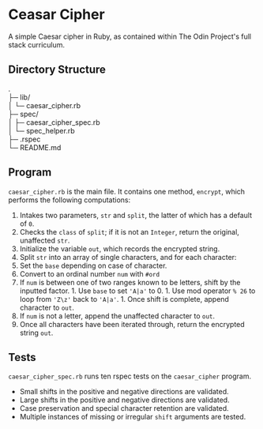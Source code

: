 # Ceasar Cipher
A simple Caesar cipher in Ruby, as contained within The Odin Project's full stack curriculum.

## Directory Structure
.  
├─ lib/  
│ └─ caesar_cipher.rb  
├─ spec/  
│ ├─ caesar_cipher_spec.rb  
│ └─ spec_helper.rb  
├─ .rspec  
└─ README.md

## Program

`caesar_cipher.rb` is the main file. It contains one method, `encrypt`, which performs the following computations: 
1. Intakes two parameters, `str` and `split`, the latter of which has a default of `0`.
1. Checks the `class` of `split`; if it is not an `Integer`, return the original, unaffected `str`.
1. Initialize the variable `out`, which records the encrypted string. 
1. Split `str` into an array of single characters, and for each character: 
  1. Set the `base` depending on case of character.
  1. Convert to an ordinal number `num` with `#ord`
  1. If `num` is between one of two ranges known to be letters, shift by the inputted factor. 
    1. Use `base` to set `'A|a'` to 0.
    1. Use mod operator `% 26` to loop from `'Z\z'` back to `'A|a'`.
    1. Once shift is complete, append character to `out`. 
  1. If `num` is not a letter, append the unaffected character to `out`.
1. Once all characters have been iterated through, return the encrypted string `out`. 

## Tests

`caesar_cipher_spec.rb` runs ten rspec tests on the `caesar_cipher` program.
- Small shifts in the positive and negative directions are validated. 
- Large shifts in the positive and negative directions are validated. 
- Case preservation and special character retention are validated.
- Multiple instances of missing or irregular `shift` arguments are tested.
